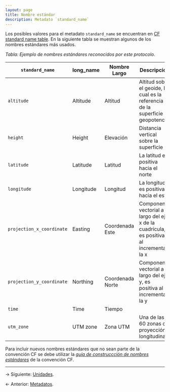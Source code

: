 ```yaml
---
layout: page
title: Nombre estándar
description: Metadato `standard_name`
---
```


Los posibles valores para el metadato `standard_name` se encuentran en [CF standard name
table](http://cfconventions.org/Data/cf-standard-names/current/build/cf-standard-name-table.html).
En la siguiente tabla se muestran algunos de los nombres estándares más usados.

_Tabla: Ejemplo de nombres estándares reconocidos por este protocolo._

**`standard_name`**       | **long_name** | Nombre Largo     | Descripción
--------------------------|---------------|------------------|--------------------------------------------------------------------
`altitude`                | Altitude      | Altitud          | Altitud sobre el geoide, la cual es la referencia de la superficie geopotencial
`height`                  | Height        | Elevación        | Distancia vertical sobre la superficie
`latitude`                | Latitude      | Latitud          | La latitud es positiva hacia el norte
`longitude`               | Longitude     | Longitud         | La longitud es positiva hacia el este
`projection_x_coordinate` | Easting       | Coordenada Este  | Componente vectorial a lo largo del eje x de la cuadrícula, es positiva al incrementar la x
`projection_y_coordinate` | Northing      | Coordenada Norte | Componente vectorial a lo largo del eje y, es positiva al incrementar la y
`time`                    | Time          | Tiempo           | &nbsp;
`utm_zone`                | UTM zone      | Zona UTM         | Una de las 60 zonas de proyección longitudinal.

Para incluir nuevos nombres estándares que no sean parte de la convención CF se debe utilizar la
[_guía de construccción de nombres
estándares_](http://cfconventions.org/Data/cf-standard-names/docs/guidelines.html) de la convención
CF.

---

&rarr; Siguiente: [Unidades](units.html).

&larr; Anterior: [Metadatos](metadatos.html).